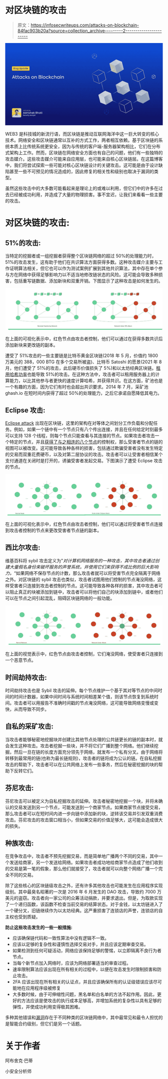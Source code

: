 # 对区块链的攻击

> 原文：<https://infosecwriteups.com/attacks-on-blockchain-84fac903b20a?source=collection_archive---------2----------------------->

![](img/dc8aa832b596877a3bb82fb108d0317b.png)

WEB3 是科技城的新流行语，而区块链是推动互联网海洋中这一巨大转变的核心技术。网络安全和区块链通常以互补的方式工作，两者相互依赖。基于区块链的系统本质上比传统系统更安全，因为与传统的客户端-服务器架构相比，它们在分布式架构上工作。然而，区块链在网络安全方面也有自己的问题，他们有一些独特的攻击媒介。这些攻击媒介可能来自应用层，也可能来自核心区块链层。在这篇博客中，我们将尝试探索一些可能对核心区块链设计的关键攻击。这可能是由于设计缺陷甚至一些不可预见的情况造成的，因此修复的相关性和级别也取决于漏洞的类型。

虽然这些攻击中的大多数可能看起来是理论上的或难以利用，但它们中的许多在过去已经被成功利用，并造成了大量的物理损害。事不宜迟，让我们来看看一些主要的攻击。

# 对区块链的攻击:

## 51%的攻击:

当特定的挖掘者或一组挖掘者获得整个区块链网络的超过 50%的处理能力时，51%的攻击发生，这有助于他们在共识算法方面获得多数。这种攻击媒介主要与工作证明算法相关，但它也可以作为测试案例扩展到其他共识算法，其中存在单个参与方在网络中获得足够影响力以不适当地修改链状态的风险。这可能会导致多种损害，包括重写链数据、添加新块和双重开销。下图显示了这种攻击是如何发生的。

![](img/0aab04ea5803ff42dad4c95b472c2cc0.png)

在上面的可视化表示中，红色节点由攻击者控制，他们可以通过在获得多数共识后添加新块来更改链的副本。

遭受了 51%攻击的一些主要链是比特币黄金区块链(2018 年 5 月，价值约 1800 万美元的 388，000 BTG 在多个交易所被盗)、比特币 Satoshi 的愿景(2021 年 8 月，他们遭受了 51%的攻击，此后硬币价值损失了 5%)和以太坊经典区块链。[租用哈希功率](https://forkast.news/hash-power-51-attack-rent-huge-vulnerability-proof-of-work-blockchain/)也能导致 51%的攻击。在这种方法中，攻击者可以租用服务器上的计算能力，以比其他参与者更快的速度计算哈希，并获得共识。在这方面，矿池也是一个有趣的方面，因为它们有时也会超出共识要求。2014 年 7 月，采矿池 ghash.io 在短时间内获得了超过 50%的处理能力，之后它承诺自愿降低其电力。

## Eclipse 攻击:

[Eclipse attack](https://cointelegraph.com/explained/what-is-an-eclipse-attack) 出现在区块链，这里的架构在对等体之间划分工作负载和分配任务。例如，如果一个链中有一个节点只有八个传出连接，并且在任何给定时刻最多可以支持 128 个线程，则每个节点只能查看与其连接的节点。如果攻击者攻击一个特定的节点，并且[获得了与之相连的八个节点](https://www.gemini.com/cryptopedia/eclipse-attacks-defense-bitcoin#section-how-are-cryptocurrency-eclipse-attacks-executed)的控制权，那么受害者节点的链的视图可以被改变。这可能导致各种各样的损害，包括通过欺骗受害者没有发生特定的交易而双重花费硬币，以及对第二层协议的攻击。攻击者可以让受害者相信某个支付通道在关闭时是打开的，诱骗受害者发起交易。下图演示了遭受 Eclipse 攻击的节点。

![](img/ede02b729ddf1ae9986cde5b99f59617.png)

在上面的可视化表示中，红色节点由攻击者控制，他们可以通过将受害者节点连接到攻击者控制的节点来更改受害者节点链的副本。

## 西比尔攻击:

维基百科将 sybil 攻击定义为"*对计算机网络服务的一种攻击，其中攻击者通过创建大量假名身份来破坏服务的声誉系统，并使用它们来获得不成比例的巨大影响力。*“如果网络不保存节点的计数，那么攻击者就可以将受害节点完全隔离于网络之外。对区块链的 sybil 攻击也类似，攻击者试图用他们控制的节点淹没网络，这样受害者只连接到攻击者控制的节点。这可能导致各种各样的损害，其中攻击者可以阻止真正的块被添加到链中，攻击者可以将他们自己的块添加到链中，或者他们可以在节点之间引起混乱，阻碍区块链网络的一般功能。

![](img/f7aac02bbceb8f2722ddc85fbb0cf806.png)

在上面的视觉表示中，红色节点由攻击者控制，它们淹没网络，使受害者只连接到一个恶意节点。

## 时间劫持攻击:

时间劫持攻击也是 Sybil 攻击的延伸。每个节点维护一个基于其对等节点的中间时间的时间计数器，如果中间时间与系统时间相差某个值，则该节点恢复到系统时间。攻击者可以用报告不准确时间戳的节点淹没网络，这可能导致网络变慢或变快，从而导致不同步。

## 自私的采矿攻击:

当攻击者能够秘密地挖掘块并创建比其他节点处理的公共链更长的链的副本时，就会发生这种攻击。攻击者挖掘一些块，并不将它们广播到整个网络。他们继续挖掘，然后一旦在链的长度方面充分领先于网络，就发布一个私有分叉。由于网络将转移到最常用的链(也称为最长链规则)，攻击者的链将成为公认的链。在自私挖掘攻击的帮助下，攻击者可以在公共网络上发布一些事务，然后在秘密挖掘的块的帮助下反转它们。

## 芬尼攻击:

芬尼攻击可以被定义为自私挖掘攻击的延伸。攻击者秘密地挖掘一个块，并将未确认的交易发送到另一个节点，可能发送到一个商家节点。如果商家节点接受交易，那么攻击者可以在短时间内进一步向链中添加新的块，逆转该交易并引发双重消费攻击。芬尼攻击的攻击窗口相当小，但如果交易的价值足够大，这可能会造成很大的损失。

## 种族攻击:

在竞争攻击中，攻击者不预先挖掘交易，而是简单地广播两个不同的交易，其中一个发送给商家，另一个发送给网络。如果攻击者成功地给商家节点造成了他们收到的交易是第一笔的假象，那么他们就接受了，攻击者就可以向整个网络广播一个完全不同的交易。

除了这些核心的区块链级攻击之外，还有许多其他攻击也可能发生在应用程序实现级别。其中最臭名昭著的一次是 2016 年 6 月发生的 DAO 攻击，导致约 7000 万美元的盗窃。攻击者向一家公司的众筹活动捐款，并要求退出。但是，为取款实现了一个递归函数，该函数不检查当前交易的结算状态。对于金钱，以太坊链进入了一个硬分叉，旧链继续作为以太坊经典。这严重损害了连锁店的声誉，连锁店的自主权也受到质疑。

**防止这些攻击发生的一些一般措施:**

*   应该确保链代码和一致性算法中没有逻辑不一致。
*   应该以足够的复杂性和谨慎性选择交易对手，并且应该定期审查交易。
*   如果检测到任何可疑活动，网络应该保持足够的警惕，以立即隔离不良行为者节点。
*   当每个新节点加入网络时，应该为网络部署适当的审查过程。
*   速率限制算法应该出现在所有相关的过程中，以便在攻击发生时限制损害和防止攻击。
*   2FA 应该出现在所有相关的认证点，并且应该确保所有的认证级错误应该尽可能地在应用程序级被修复
*   大多数时候，由于可伸缩性问题，黑名单和白名单的方法不起作用。因此，更好的方法应该是使攻击的执行成本足够高，并增加系统的复杂性以具有足够的弹性，并使成功利用变得极其困难。

多种其他错误和[漏洞](https://wesecureapp.com/blog/how-do-cryptocurrencies-affect-cybersecurity/)存在于不同种类的区块链网络中，其中最常见和最令人担忧的是智能合约级别，但它们是另一个话题。

# 关于作者

阿布舍克·巴蒂

小安全分析师